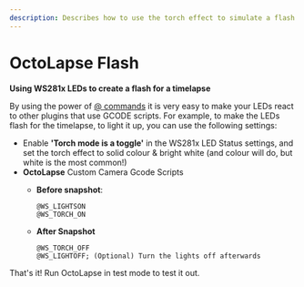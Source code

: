 ```yaml
---
description: Describes how to use the torch effect to simulate a flash for OctoLapse.
---
```


# OctoLapse Flash

**Using WS281x LEDs to create a flash for a timelapse**

By using the power of [@ commands](../documentation/host-commands.md) it is very easy to make your LEDs react to other plugins that use GCODE scripts. For example, to make the LEDs flash for the timelapse, to light it up, you can use the following settings:

* Enable **'Torch mode is a toggle'** in the WS281x LED Status settings, and set the torch effect to solid colour & bright white \(and colour will do, but white is the most common!\)
* **OctoLapse** Custom Camera Gcode Scripts
  * **Before snapshot**:

    ```text
    @WS_LIGHTSON
    @WS_TORCH_ON
    ```

  * **After Snapshot**

    ```text
    @WS_TORCH_OFF
    @WS_LIGHTOFF; (Optional) Turn the lights off afterwards
    ```

That's it! Run OctoLapse in test mode to test it out.

